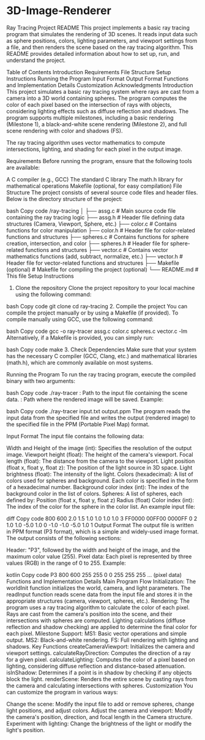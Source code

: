 # 3D-Image-Renderer
Ray Tracing Project README
This project implements a basic ray tracing program that simulates the rendering of 3D scenes. It reads input data such as sphere positions, colors, lighting parameters, and viewport settings from a file, and then renders the scene based on the ray tracing algorithm. This README provides detailed information about how to set up, run, and understand the project.

Table of Contents
Introduction
Requirements
File Structure
Setup Instructions
Running the Program
Input Format
Output Format
Functions and Implementation Details
Customization
Acknowledgments
Introduction
This project simulates a basic ray tracing system where rays are cast from a camera into a 3D world containing spheres. The program computes the color of each pixel based on the intersection of rays with objects, considering lighting effects such as diffuse reflection and shadows. The program supports multiple milestones, including a basic rendering (Milestone 1), a black-and-white scene rendering (Milestone 2), and full scene rendering with color and shadows (FS).

The ray tracing algorithm uses vector mathematics to compute intersections, lighting, and shading for each pixel in the output image.

Requirements
Before running the program, ensure that the following tools are available:

A C compiler (e.g., GCC)
The standard C library
The math.h library for mathematical operations
Makefile (optional, for easy compilation)
File Structure
The project consists of several source code files and header files. Below is the directory structure of the project:

bash
Copy code
/ray-tracing
│
├── assg.c           # Main source code file containing the ray tracing logic
├── assg.h           # Header file defining data structures (Camera, Viewport, Sphere, etc.)
├── color.c          # Contains functions for color manipulation
├── color.h          # Header file for color-related functions and structures
├── spheres.c        # Contains functions for sphere creation, intersection, and color
├── spheres.h        # Header file for sphere-related functions and structures
├── vector.c         # Contains vector mathematics functions (add, subtract, normalize, etc.)
├── vector.h         # Header file for vector-related functions and structures
├── Makefile (optional) # Makefile for compiling the project (optional)
└── README.md        # This file
Setup Instructions
1. Clone the repository
Clone the project repository to your local machine using the following command:

bash
Copy code
git clone <repository-url>
cd ray-tracing
2. Compile the project
You can compile the project manually or by using a Makefile (if provided). To compile manually using GCC, use the following command:

bash
Copy code
gcc -o ray-tracer assg.c color.c spheres.c vector.c -lm
Alternatively, if a Makefile is provided, you can simply run:

bash
Copy code
make
3. Check Dependencies
Make sure that your system has the necessary C compiler (GCC, Clang, etc.) and mathematical libraries (math.h), which are commonly available on most systems.

Running the Program
To run the ray tracing program, execute the compiled binary with two arguments:

bash
Copy code
./ray-tracer <input-file-path> <output-file-path>
<input-file-path>: Path to the input file containing the scene data.
<output-file-path>: Path where the rendered image will be saved.
Example:

bash
Copy code
./ray-tracer input.txt output.ppm
The program reads the input data from the specified file and writes the output (rendered image) to the specified file in the PPM (Portable Pixel Map) format.

Input Format
The input file contains the following data:

Width and Height of the image (int): Specifies the resolution of the output image.
Viewport height (float): The height of the camera's viewport.
Focal length (float): The distance from the camera to the viewport.
Light position (float x, float y, float z): The position of the light source in 3D space.
Light brightness (float): The intensity of the light.
Colors (hexadecimal): A list of colors used for spheres and background. Each color is specified in the form of a hexadecimal number.
Background color index (int): The index of the background color in the list of colors.
Spheres: A list of spheres, each defined by:
Position (float x, float y, float z)
Radius (float)
Color index (int): The index of the color for the sphere in the color list.
An example input file:

diff
Copy code
800 600
2.0
1.5
1.0 1.0 1.0 1.0
3
FF0000
00FF00
0000FF
0
2
1.0 1.0 -5.0 1.0 0
-1.0 -1.0 -5.0 1.0 1
Output Format
The output file is written in PPM format (P3 format), which is a simple and widely-used image format. The output consists of the following sections:

Header: "P3", followed by the width and height of the image, and the maximum color value (255).
Pixel data: Each pixel is represented by three values (RGB) in the range of 0 to 255.
Example:

kotlin
Copy code
P3
800 600
255
255 0 0 255 255 255 ... (pixel data)
Functions and Implementation Details
Main Program Flow
Initialization:
The worldInit function initializes the world, camera, and light parameters.
The readInput function reads scene data from the input file and stores it in the appropriate structures (camera, viewport, spheres, etc.).
Rendering:
The program uses a ray tracing algorithm to calculate the color of each pixel. Rays are cast from the camera's position into the scene, and their intersections with spheres are computed.
Lighting calculations (diffuse reflection and shadow checking) are applied to determine the final color for each pixel.
Milestone Support:
MS1: Basic vector operations and simple output.
MS2: Black-and-white rendering.
FS: Full rendering with lighting and shadows.
Key Functions
createCameraViewport: Initializes the camera and viewport settings.
calculateRayDirection: Computes the direction of a ray for a given pixel.
calculateLighting: Computes the color of a pixel based on lighting, considering diffuse reflection and distance-based attenuation.
isInShadow: Determines if a point is in shadow by checking if any objects block the light.
renderScene: Renders the entire scene by casting rays from the camera and calculating intersections with spheres.
Customization
You can customize the program in various ways:

Change the scene: Modify the input file to add or remove spheres, change light positions, and adjust colors.
Adjust the camera and viewport: Modify the camera's position, direction, and focal length in the Camera structure.
Experiment with lighting: Change the brightness of the light or modify the light's position.

